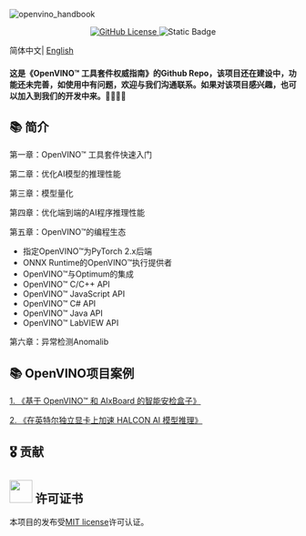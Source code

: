 ![openvino_handbook](https://socialify.git.ci/openvino-book/openvino_handbook/image?forks=1&issues=1&language=1&name=1&owner=1&pulls=1&stargazers=1&theme=Light)

<p align="center">    
    <a href="./LICENSE.txt">
        <img alt="GitHub License" src="https://img.shields.io/github/license/openvino-book/openvino_handbook">
    </a>    
    <a >
        <img alt="Static Badge" src="https://img.shields.io/badge/Language-Python%2CC%2FC%2B%2B%2CC%23%2CJava%2CLabVIEW-blue">
    </a>    


简体中文| [English](README_en.md)

#### 这是《OpenVINO™ 工具套件权威指南》的Github Repo，该项目还在建设中，功能还未完善，如使用中有问题，欢迎与我们沟通联系。如果对该项目感兴趣，也可以加入到我们的开发中来。🥰🥰🥰🥰



## 📚 简介

第一章：OpenVINO™ 工具套件快速入门

第二章：优化AI模型的推理性能

第三章：模型量化

第四章：优化端到端的AI程序推理性能

第五章：OpenVINO™的编程生态
 - 指定OpenVINO™为PyTorch 2.x后端
 - ONNX Runtime的OpenVINO™执行提供者
 - OpenVINO™与Optimum的集成
 - OpenVINO™ C/C++ API
 - OpenVINO™ JavaScript API
 - OpenVINO™ C# API
 - OpenVINO™ Java API
 - OpenVINO™ LabVIEW API
  
第六章：异常检测Anomalib

## 📚 OpenVINO项目案例
[1. 《基于 OpenVINO™ 和 AIxBoard 的智能安检盒子》](https://mp.weixin.qq.com/s/gf7Fyim3i7tEEcgBHjaiRw)

[2. 《在英特尔独立显卡上加速 HALCON AI 模型推理》](https://mp.weixin.qq.com/s/jReFStQP64wg6FJHGtu9WQ)
## 🎖 贡献


## <img title="" src="https://user-images.githubusercontent.com/48054808/157835345-f5d24128-abaf-4813-b793-d2e5bdc70e5a.png" alt="" width="40"> 许可证书

本项目的发布受[MIT license](https://github.com/openvino-book/openvino_handbook/blob/main/LICENSE)许可认证。

